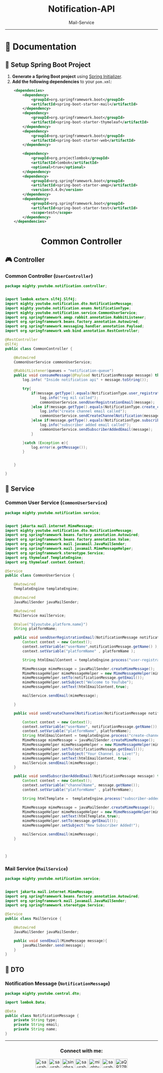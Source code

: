 <h1 align="center" > Notification-API </h1>
<p align="center"> Mail-Service</p>

***



# 📄 Documentation

## 🔧 Setup Spring Boot Project

1. **Generate a Spring Boot project** using [Spring Initializer](https://start.spring.io/).
2. **Add the following dependencies** to your `pom.xml`:

```xml
    <dependencies>
		<dependency>
			<groupId>org.springframework.boot</groupId>
			<artifactId>spring-boot-starter-mail</artifactId>
		</dependency>
		<dependency>
			<groupId>org.springframework.boot</groupId>
			<artifactId>spring-boot-starter-thymeleaf</artifactId>
		</dependency>
		<dependency>
			<groupId>org.springframework.boot</groupId>
			<artifactId>spring-boot-starter-web</artifactId>
		</dependency>

		<dependency>
			<groupId>org.projectlombok</groupId>
			<artifactId>lombok</artifactId>
			<optional>true</optional>
		</dependency>
		<dependency>
			<groupId>org.springframework.boot</groupId>
			<artifactId>spring-boot-starter-amqp</artifactId>
			<version>3.4.0</version>
		</dependency>
		<dependency>
			<groupId>org.springframework.boot</groupId>
			<artifactId>spring-boot-starter-test</artifactId>
			<scope>test</scope>
		</dependency>
	</dependencies>
```

<h1 align="center">Common Controller</h1>


## 🎮 Controller
### Common Controller (`UserController`)

```java
package mighty.youtube.notification.controller;


import lombok.extern.slf4j.Slf4j;
import mighty.youtube.notification.dto.NotificationMessage;
import mighty.youtube.notification.enums.NotificationType;
import mighty.youtube.notification.service.CommonUserService;
import org.springframework.amqp.rabbit.annotation.RabbitListener;
import org.springframework.beans.factory.annotation.Autowired;
import org.springframework.messaging.handler.annotation.Payload;
import org.springframework.web.bind.annotation.RestController;

@RestController
@Slf4j
public class CommonController {

    @Autowired
    CommonUserService commonUserService;

    @RabbitListener(queues = "notification-queue")
    public void consumeMessage(@Payload NotificationMessage message) throws Exception {
        log.info( "Inside notification api" + message.toString());

        try{
            if(message.getType().equals(NotificationType.user_registration.toString())){
                log.info("reg mil called");
                commonUserService.sendUserRegistrationEmail(message);
            }else if(message.getType().equals(NotificationType.create_channel.toString())) {
                log.info("create channel email called");
                commonUserService.sendCreateChannelNotification(message);
            }else if(message.getType().equals(NotificationType.subscriber_added.toString())){
                log.info("subscriber added email called");
                commonUserService.sendSubscriberAddedEmail(message);
            }

        }catch (Exception e){
            log.error(e.getMessage());
        }


    }

}

```

## 🔧 Service
### Common User Service (`CommonUserService`)

```java
package mighty.youtube.notification.service;


import jakarta.mail.internet.MimeMessage;
import mighty.youtube.notification.dto.NotificationMessage;
import org.springframework.beans.factory.annotation.Autowired;
import org.springframework.beans.factory.annotation.Value;
import org.springframework.mail.javamail.JavaMailSender;
import org.springframework.mail.javamail.MimeMessageHelper;
import org.springframework.stereotype.Service;
import org.thymeleaf.TemplateEngine;
import org.thymeleaf.context.Context;

@Service
public class CommonUserService {

    @Autowired
    TemplateEngine templateEngine;

    @Autowired
    JavaMailSender javaMailSender;

    @Autowired
    MailService mailService;

    @Value("${youtube.platform.name}")
    String platformName;

    public void sendUserRegistrationEmail(NotificationMessage notificationMessage) throws Exception{
        Context context = new Context();
        context.setVariable("userName",notificationMessage.getName() );
        context.setVariable("platformName" , platformName );

        String htmlEmailContent = templateEngine.process("user-registration-email" ,context);

        MimeMessage mimeMessage = javaMailSender.createMimeMessage();
        MimeMessageHelper mimeMessageHelper = new MimeMessageHelper(mimeMessage);
        mimeMessageHelper.setTo(notificationMessage.getEmail());
        mimeMessageHelper.setSubject("Welcome to YouTube");
        mimeMessageHelper.setText(htmlEmailContent,true);

        mailService.sendEmail(mimeMessage);

    }

    public void sendCreateChannelNotification(NotificationMessage notificationMessage) throws Exception{

        Context context = new Context();
        context.setVariable("userName", notificationMessage.getName());
        context.setVariable("platformName", platformName);
        String htmlEmailContent = templateEngine.process("create-channel-email", context);
        MimeMessage mimeMessage = javaMailSender.createMimeMessage();
        MimeMessageHelper mimeMessageHelper = new MimeMessageHelper(mimeMessage);
        mimeMessageHelper.setTo(notificationMessage.getEmail());
        mimeMessageHelper.setSubject("Your Channel is Live!");
        mimeMessageHelper.setText(htmlEmailContent, true);
        mailService.sendEmail(mimeMessage);
    }

    public void sendSubscriberAddedEmail(NotificationMessage message) throws Exception{
        Context context = new Context();
        context.setVariable("channelName", message.getName());
        context.setVariable("platformName" , platformName);

        String htmlTemplate =  templateEngine.process("subscriber-added" , context);

        MimeMessage mimeMessage = javaMailSender.createMimeMessage();
        MimeMessageHelper mimeMessageHelper = new MimeMessageHelper(mimeMessage);
        mimeMessageHelper.setText(htmlTemplate,true);
        mimeMessageHelper.setTo(message.getEmail());
        mimeMessageHelper.setSubject("New Subscriber Added!");

        mailService.sendEmail(mimeMessage);
    }



}

```

### Mail Service (`MailService`)

```java
package mighty.youtube.notification.service;


import jakarta.mail.internet.MimeMessage;
import org.springframework.beans.factory.annotation.Autowired;
import org.springframework.mail.javamail.JavaMailSender;
import org.springframework.stereotype.Service;

@Service
public class MailService {

    @Autowired
    JavaMailSender javaMailSender;

    public void sendEmail(MimeMessage message){
        javaMailSender.send(message);
    }
}

```


## 📌 DTO
### Notification Message (`NotificationMessage`)

```java
package mighty.youtube.central.dto;

import lombok.Data;

@Data
public class NotificationMessage {
    private String type;
    private String email;
    private String name;
}
```





















***
<h3 align="center">Connect with me:</h3>
<p align="center">
<a href="https://twitter.com/saurabhbahadur" target="blank"><img align="center" src="https://raw.githubusercontent.com/rahuldkjain/github-profile-readme-generator/master/src/images/icons/Social/twitter.svg" alt="saurabhbahadur" height="30" width="40" /></a>
<a href="https://linkedin.com/in/saurabhbahadur" target="blank"><img align="center" src="https://raw.githubusercontent.com/rahuldkjain/github-profile-readme-generator/master/src/images/icons/Social/linked-in-alt.svg" alt="saurabhbahadur" height="30" width="40" /></a>
<a href="https://fb.com/singhsaurabhbahadur" target="blank"><img align="center" src="https://raw.githubusercontent.com/rahuldkjain/github-profile-readme-generator/master/src/images/icons/Social/facebook.svg" alt="singhsaurabhbahadur" height="30" width="40" /></a>
<a href="https://instagram.com/saurabhbahadur_" target="blank"><img align="center" src="https://raw.githubusercontent.com/rahuldkjain/github-profile-readme-generator/master/src/images/icons/Social/instagram.svg" alt="saurabhbahadur_" height="30" width="40" /></a>
<a href="https://www.youtube.com/c/mighty saur" target="blank"><img align="center" src="https://raw.githubusercontent.com/rahuldkjain/github-profile-readme-generator/master/src/images/icons/Social/youtube.svg" alt="mighty saur" height="30" width="40" /></a>
<a href="https://www.hackerrank.com/saurabhbahadur" target="blank"><img align="center" src="https://raw.githubusercontent.com/rahuldkjain/github-profile-readme-generator/master/src/images/icons/Social/hackerrank.svg" alt="saurabhbahadur" height="30" width="40" /></a>
<a href="https://discord.gg/aQR27Bg7de" target="blank"><img align="center" src="https://raw.githubusercontent.com/rahuldkjain/github-profile-readme-generator/master/src/images/icons/Social/discord.svg" alt="aQR27Bg7de" height="30" width="40" /></a>
</p>
